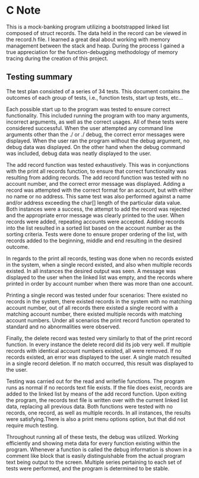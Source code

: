 # C Note

This is a mock-banking program utilizing a bootstrapped linked list composed of struct records.
The data held in the record can be viewed in the record.h file.  I learned a great deal about working
with memory management between the stack and heap.  During the process I gained a true appreciation for the function-debugging
methodology of memory tracing during the creation of this project. 

## Testing summary

The test plan consisted of a series of 34 tests.  This document contains the
outcomes of each group of tests, i.e., function tests, start up tests, etc...

Each possible start up to the program was tested to ensure correct functionality.
This included running the program with too many arguments, incorrect arguments, as well
as the correct usages.  All of these tests were considered successful.  When the
user attempted any command line arguments other than the ./<program name> or
./<program name> debug, the correct error messages were displayed.  When the user
ran the program without the debug argument, no debug data was displayed.  On the other
hand when the debug command was included, debug data was neatly displayed to the user.

The add record function was tested exhaustively.  This was in conjunctions with the
print all records function, to ensure that correct functionality was resulting from
adding records.  The add record function was tested with no account number, and the
correct error message was displayed.  Adding a record was attempted with the correct
format for an account, but with either no name or no address.  This same test was
also performed against a name and/or address exceeding the char[] length of the
particular data value.  Both instances were a success, the attempt to add the record
was rejected and the appropriate error message was clearly printed to the user.
When records were added, repeating accounts were accepted.  Adding records into the
list resulted in a sorted list based on the account number as the sorting criteria.
Tests were done to ensure proper ordering of the list, with records added to the
beginning, middle and end resulting in the desired outcome.

In regards to the print all records, testing was done when no records existed in
the system, when a single record existed, and also when multiple records existed.
In all instances the desired output was seen.  A message was displayed to the user
when the linked list was empty, and the records where printed in order by account
number when there was more than one account.

Printing a single record was tested under four scenarios: There existed no records
in the system, there existed records in the system with no matching account number,
out of all records there existed a single record with a matching account number,
there existed multiple records with matching account numbers.  Under all scenarios
the print record function operated to standard and no abnormalities were observed.

Finally, the delete record was tested very similarly to that of the print record
function.  In every instance the delete record did its job very well.  If multiple
records with identical account numbers existed, all were removed.  If no records
existed, an error was displayed to the user. A single match resulted in a single
record deletion.  If no match occurred, this result was displayed to the user.

Testing was carried out for the read and writefile functions.  The program runs as
normal if no records text file exists.  If the file does exist, records are added
to the linked list by means of the add record function.  Upon exiting the program,
the records text file is written over with the current linked list data, replacing
all previous data.  Both functions were tested with no records, one record, as well
as multiple records.  In all instances, the results were satisfying.There is also
a print menu options option, but that did not require much testing.

Throughout running all of these tests, the debug was utilized.  Working efficiently
and showing meta data for every function existing within the program.  Whenever a
function is called the debug information is shown in a comment like block that is
easily distinguishable from the actual program text being output to the screen.
Multiple series pertaining to each set of tests were performed, and the program is
determined to be stable. 
